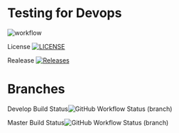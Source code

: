 # Testing for Devops

![workflow](https://github.com/DonisioRash/devops/actions/workflows/main.yml/badge.svg)

License [![LICENSE](https://img.shields.io/github/license/DonisioRash/devops.svg?style=flat-square)](https://github.com/DonisioRash/devops/blob/master/LICENSE)

Realease [![Releases](https://img.shields.io/github/release/DonisioRash/devops/all.svg?style=flat-square)](https://github.com/DonisioRash/devops/releases)

# Branches
Develop Build Status![GitHub Workflow Status (branch)](https://img.shields.io/github/actions/workflow/status/DonisioRash/devops/main.yml?branch=develop)

Master Build Status![GitHub Workflow Status (branch)](https://img.shields.io/github/actions/workflow/status/DonisioRash/devops/main.yml?branch=master)